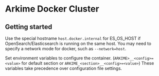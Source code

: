 # Arkime Docker Cluster

## Getting started
Use the special hostname `host.docker.internal` for ES_OS_HOST if OpenSearch/Elasticsearch is running on the same host.
You may need to specify a network mode for docker, such as `--network=host`.

Set environment variables to configure the container. (`ARKIME>__<config>=<value>` for default section or `ARKIME_<section>__<config>=<value>`)
These variables take precedence over configuration file settings.
